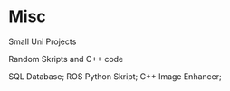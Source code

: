 # Misc
Small Uni Projects

Random Skripts and C++ code

SQL Database; 
ROS Python Skript; 
C++ Image Enhancer; 
